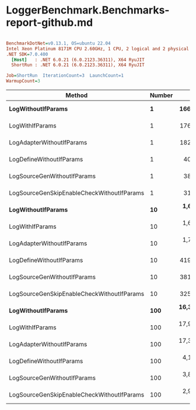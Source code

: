 # LoggerBenchmark.Benchmarks-report-github.md

``` ini

BenchmarkDotNet=v0.13.1, OS=ubuntu 22.04
Intel Xeon Platinum 8171M CPU 2.60GHz, 1 CPU, 2 logical and 2 physical cores
.NET SDK=7.0.400
  [Host]   : .NET 6.0.21 (6.0.2123.36311), X64 RyuJIT
  ShortRun : .NET 6.0.21 (6.0.2123.36311), X64 RyuJIT

Job=ShortRun  IterationCount=3  LaunchCount=1  
WarmupCount=3  

```
|                                     Method | Number |         Mean |        Error |     StdDev |          Min |          Max |  Gen 0 | Allocated |
|------------------------------------------- |------- |-------------:|-------------:|-----------:|-------------:|-------------:|-------:|----------:|
|                         **LogWithoutIfParams** |      **1** |    **166.40 ns** |    **23.681 ns** |   **1.298 ns** |    **165.03 ns** |    **167.61 ns** | **0.0045** |      **88 B** |
|                            LogWithIfParams |      1 |    176.85 ns |    21.536 ns |   1.180 ns |    175.70 ns |    178.06 ns | 0.0045 |      88 B |
|                  LogAdapterWithoutIfParams |      1 |    182.56 ns |    34.867 ns |   1.911 ns |    180.39 ns |    183.97 ns | 0.0045 |      88 B |
|                   LogDefineWithoutIfParams |      1 |     40.95 ns |    13.224 ns |   0.725 ns |     40.46 ns |     41.78 ns |      - |         - |
|                LogSourceGenWithoutIfParams |      1 |     38.67 ns |    29.219 ns |   1.602 ns |     37.01 ns |     40.20 ns |      - |         - |
| LogSourceGenSkipEnableCheckWithoutIfParams |      1 |     31.00 ns |     8.863 ns |   0.486 ns |     30.57 ns |     31.53 ns |      - |         - |
|                         **LogWithoutIfParams** |     **10** |  **1,646.18 ns** | **1,058.941 ns** |  **58.044 ns** |  **1,579.48 ns** |  **1,685.23 ns** | **0.0458** |     **880 B** |
|                            LogWithIfParams |     10 |  1,683.68 ns |   343.847 ns |  18.847 ns |  1,669.74 ns |  1,705.12 ns | 0.0458 |     880 B |
|                  LogAdapterWithoutIfParams |     10 |  1,764.27 ns |   553.566 ns |  30.343 ns |  1,746.74 ns |  1,799.30 ns | 0.0458 |     880 B |
|                   LogDefineWithoutIfParams |     10 |    419.01 ns |   198.078 ns |  10.857 ns |    406.81 ns |    427.61 ns |      - |         - |
|                LogSourceGenWithoutIfParams |     10 |    381.08 ns |   242.882 ns |  13.313 ns |    370.90 ns |    396.14 ns |      - |         - |
| LogSourceGenSkipEnableCheckWithoutIfParams |     10 |    325.07 ns |    59.793 ns |   3.277 ns |    321.28 ns |    326.98 ns |      - |         - |
|                         **LogWithoutIfParams** |    **100** | **16,343.29 ns** | **3,995.663 ns** | **219.016 ns** | **16,094.52 ns** | **16,507.08 ns** | **0.4578** |   **8,800 B** |
|                            LogWithIfParams |    100 | 17,949.60 ns | 2,399.314 ns | 131.515 ns | 17,837.78 ns | 18,094.50 ns | 0.4578 |   8,800 B |
|                  LogAdapterWithoutIfParams |    100 | 17,346.34 ns | 4,141.116 ns | 226.989 ns | 17,096.67 ns | 17,540.26 ns | 0.4578 |   8,800 B |
|                   LogDefineWithoutIfParams |    100 |  4,152.77 ns |   849.741 ns |  46.577 ns |  4,106.55 ns |  4,199.69 ns |      - |         - |
|                LogSourceGenWithoutIfParams |    100 |  3,822.37 ns |   993.912 ns |  54.480 ns |  3,761.11 ns |  3,865.40 ns |      - |         - |
| LogSourceGenSkipEnableCheckWithoutIfParams |    100 |  2,902.96 ns | 1,905.643 ns | 104.455 ns |  2,795.93 ns |  3,004.64 ns |      - |         - |
